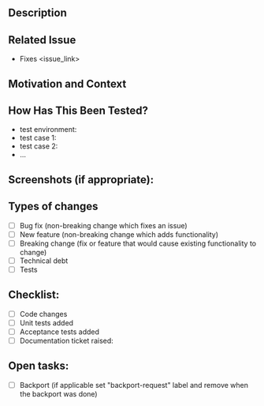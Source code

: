 <!--
Thanks for submitting a change to ownCloud!

This is the bug tracker for the Server component. Find other components at https://github.com/owncloud/core/blob/master/.github/CONTRIBUTING.md#guidelines

For fixing potential security issues please see https://owncloud.org/security/

To make it possible for us to get your change reviewed and merged please carefully fill out the requested information below.

Please note that any kind of change needs first be submitted to the master branch which holds the next major version of ownCloud.

We will carefully discuss if your change can or has to be backported to stable branches.

Please set the following labels:

- Set label "3 - To review" for review or "2 - Development" in case the PR still has open tasks
- Set label "backport-request" if backport is needed
- Assignment: assign to self
- Milestone: set the same as the ticket this PR fixes, or "development" by default
- Reviewers: pick at least one
-->

## Description
<!--- Describe your changes in detail -->

## Related Issue
<!--- This project only accepts pull requests related to open issues -->
<!--- If suggesting a new feature or change, please discuss it in an issue first -->
<!--- If fixing a bug, there should be an issue describing it with steps to reproduce -->
<!--- Please link to the issue here: -->
- Fixes <issue_link>

## Motivation and Context
<!--- Why is this change required? What problem does it solve? -->

## How Has This Been Tested?
<!--- Please describe in detail how you tested your changes. -->
<!--- Include details of your testing environment, and the tests you ran to -->
<!--- see how your change affects other areas of the code, etc. -->
- test environment:
- test case 1:
- test case 2:
- ...

## Screenshots (if appropriate):

## Types of changes
<!--- What types of changes does your code introduce? Put an `x` in all the boxes that apply: -->
- [ ] Bug fix (non-breaking change which fixes an issue)
- [ ] New feature (non-breaking change which adds functionality)
- [ ] Breaking change (fix or feature that would cause existing functionality to change)
- [ ] Technical debt
- [ ] Tests

## Checklist:
<!-- Tick the checkboxes when done. -->
<!-- Raise documentation ticket in https://github.com/owncloud/documentation -->
- [ ] Code changes
- [ ] Unit tests added
- [ ] Acceptance tests added
- [ ] Documentation ticket raised: <link> 

## Open tasks:
<!-- In case of incomplete PR, please list the open tasks here -->
- [ ] Backport (if applicable set "backport-request" label and remove when the backport was done)
